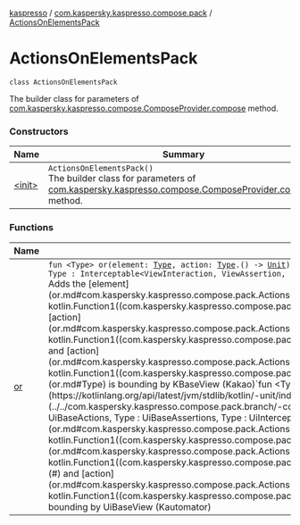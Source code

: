 [kaspresso](../../index.md) / [com.kaspersky.kaspresso.compose.pack](../index.md) / [ActionsOnElementsPack](./index.md)

# ActionsOnElementsPack

`class ActionsOnElementsPack`

The builder class for parameters of [com.kaspersky.kaspresso.compose.ComposeProvider.compose](../../com.kaspersky.kaspresso.compose/-compose-provider/compose.md) method.

### Constructors

| Name | Summary |
|---|---|
| [&lt;init&gt;](-init-.md) | `ActionsOnElementsPack()`<br>The builder class for parameters of [com.kaspersky.kaspresso.compose.ComposeProvider.compose](../../com.kaspersky.kaspresso.compose/-compose-provider/compose.md) method. |

### Functions

| Name | Summary |
|---|---|
| [or](or.md) | `fun <Type> or(element: `[`Type`](or.md#Type)`, action: `[`Type`](or.md#Type)`.() -> `[`Unit`](https://kotlinlang.org/api/latest/jvm/stdlib/kotlin/-unit/index.html)`): `[`ComplexComposeBranchBuilder`](../../com.kaspersky.kaspresso.compose.pack.branch/-complex-compose-branch-builder/index.md)`<`[`Type`](or.md#Type)`> where Type : BaseActions, Type : BaseAssertions, Type : Interceptable<ViewInteraction, ViewAssertion, ViewAction>`<br>Adds the [element](or.md#com.kaspersky.kaspresso.compose.pack.ActionsOnElementsPack$or(com.kaspersky.kaspresso.compose.pack.ActionsOnElementsPack.or.Type, kotlin.Function1((com.kaspersky.kaspresso.compose.pack.ActionsOnElementsPack.or.Type, kotlin.Unit)))/element) of type [Type](or.md#Type) and the [action](or.md#com.kaspersky.kaspresso.compose.pack.ActionsOnElementsPack$or(com.kaspersky.kaspresso.compose.pack.ActionsOnElementsPack.or.Type, kotlin.Function1((com.kaspersky.kaspresso.compose.pack.ActionsOnElementsPack.or.Type, kotlin.Unit)))/action) to [complexComposeBranchBuilders](#) and [action](or.md#com.kaspersky.kaspresso.compose.pack.ActionsOnElementsPack$or(com.kaspersky.kaspresso.compose.pack.ActionsOnElementsPack.or.Type, kotlin.Function1((com.kaspersky.kaspresso.compose.pack.ActionsOnElementsPack.or.Type, kotlin.Unit)))/action) for future composing where [Type](or.md#Type) is bounding by KBaseView (Kakao)`fun <Type> or(element: `[`Type`](or.md#Type)`, action: `[`Type`](or.md#Type)`.() -> `[`Unit`](https://kotlinlang.org/api/latest/jvm/stdlib/kotlin/-unit/index.html)`): `[`ComplexComposeBranchBuilder`](../../com.kaspersky.kaspresso.compose.pack.branch/-complex-compose-branch-builder/index.md)`<`[`Type`](or.md#Type)`> where Type : UiBaseActions, Type : UiBaseAssertions, Type : UiInterceptable<UiObjectInteraction, UiObjectAssertion, UiObjectAction>`<br>Adds the [element](or.md#com.kaspersky.kaspresso.compose.pack.ActionsOnElementsPack$or(com.kaspersky.kaspresso.compose.pack.ActionsOnElementsPack.or.Type, kotlin.Function1((com.kaspersky.kaspresso.compose.pack.ActionsOnElementsPack.or.Type, kotlin.Unit)))/element) of type [Type](or.md#Type) and the [action](or.md#com.kaspersky.kaspresso.compose.pack.ActionsOnElementsPack$or(com.kaspersky.kaspresso.compose.pack.ActionsOnElementsPack.or.Type, kotlin.Function1((com.kaspersky.kaspresso.compose.pack.ActionsOnElementsPack.or.Type, kotlin.Unit)))/action) to [complexComposeBranchBuilders](#) and [action](or.md#com.kaspersky.kaspresso.compose.pack.ActionsOnElementsPack$or(com.kaspersky.kaspresso.compose.pack.ActionsOnElementsPack.or.Type, kotlin.Function1((com.kaspersky.kaspresso.compose.pack.ActionsOnElementsPack.or.Type, kotlin.Unit)))/action) for future composing where [Type](or.md#Type) is bounding by UiBaseView (Kautomator) |
